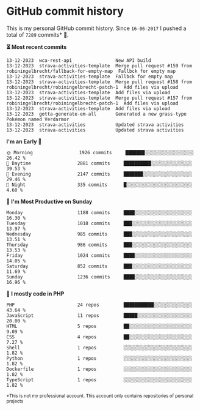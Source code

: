 # GitHub commit history
This is my personal GitHub commit history. Since <!--START_SECTION:first-commit-date-->`16-06-2017`<!--END_SECTION:first-commit-date--> I pushed a total of <!--START_SECTION:total-commit-count-->`7289`<!--END_SECTION:total-commit-count--> commits* 🎉.

<!--START_SECTION:most-recent-commits-->
**⏳ Most recent commits**
                                        
```text
13-12-2023  wca-rest-api                New API build
13-12-2023  strava-activities-template  Merge pull request #159 from robiningelbrecht/fallback-for-empty-map  Fallbck for empty map
13-12-2023  strava-activities-template  Fallbck for empty map
13-12-2023  strava-activities-template  Merge pull request #158 from robiningelbrecht/robiningelbrecht-patch-1  Add files via upload
13-12-2023  strava-activities-template  Add files via upload
13-12-2023  strava-activities-template  Merge pull request #157 from robiningelbrecht/robiningelbrecht-patch-1  Add files via upload
13-12-2023  strava-activities-template  Add files via upload
13-12-2023  gotta-generate-em-all       Generated a new grass-type Pokémon named Verdarmor
13-12-2023  strava-activities           Updated strava activities
13-12-2023  strava-activities           Updated strava activities
```
<!--END_SECTION:most-recent-commits-->  

<!--START_SECTION:commits-per-day-time-->
**I&#039;m an Early 🐤**

```text
🌞 Morning                 1926 commits     ███████░░░░░░░░░░░░░░░░░░   26.42 %
🌆 Daytime                 2881 commits     ██████████░░░░░░░░░░░░░░░   39.53 %
🌃 Evening                 2147 commits     ███████░░░░░░░░░░░░░░░░░░   29.46 %
🌙 Night                   335 commits      █░░░░░░░░░░░░░░░░░░░░░░░░   4.60 %
```
<!--END_SECTION:commits-per-day-time-->  

<!--START_SECTION:commits-per-weekday-->
**📅 I&#039;m Most Productive on Sunday**

```text
Monday                    1188 commits     ████░░░░░░░░░░░░░░░░░░░░░   16.30 %
Tuesday                   1018 commits     ███░░░░░░░░░░░░░░░░░░░░░░   13.97 %
Wednesday                 985 commits      ███░░░░░░░░░░░░░░░░░░░░░░   13.51 %
Thursday                  986 commits      ███░░░░░░░░░░░░░░░░░░░░░░   13.53 %
Friday                    1024 commits     ████░░░░░░░░░░░░░░░░░░░░░   14.05 %
Saturday                  852 commits      ███░░░░░░░░░░░░░░░░░░░░░░   11.69 %
Sunday                    1236 commits     ████░░░░░░░░░░░░░░░░░░░░░   16.96 %
```
<!--END_SECTION:commits-per-weekday-->  

<!--START_SECTION:repos-per-language-->
**💬 I mostly code in PHP**

```text
PHP                       24 repos         ███████████░░░░░░░░░░░░░░   43.64 %
JavaScript                11 repos         █████░░░░░░░░░░░░░░░░░░░░   20.00 %
HTML                      5 repos          ██░░░░░░░░░░░░░░░░░░░░░░░   9.09 %
CSS                       4 repos          ██░░░░░░░░░░░░░░░░░░░░░░░   7.27 %
Shell                     1 repos          ░░░░░░░░░░░░░░░░░░░░░░░░░   1.82 %
Python                    1 repos          ░░░░░░░░░░░░░░░░░░░░░░░░░   1.82 %
Dockerfile                1 repos          ░░░░░░░░░░░░░░░░░░░░░░░░░   1.82 %
TypeScript                1 repos          ░░░░░░░░░░░░░░░░░░░░░░░░░   1.82 %
```
<!--END_SECTION:repos-per-language-->  

<sub>*This is not my professional account. This account only contains repositories of personal projects</sub>

